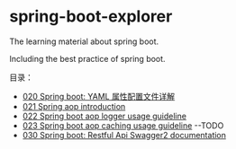 # spring-boot-explorer
The learning material about spring boot.

Including the best practice of spring boot.

目录：

- [020 Spring boot: YAML 属性配置文件详解](020-yaml-guide-line.md)
- [021 Spring aop introduction](021-spring-aop-introduction.md)
- [022 Spring boot aop logger usage guideline](022-Spring-aop-logger-usage.md)
- [023 Spring boot aop caching usage guideline](023-spring-aop-cache-usage.md) --TODO
- [030 Spring boot: Restful Api Swagger2 documentation](030-Restful-API-documentation-with-swagger2.md)